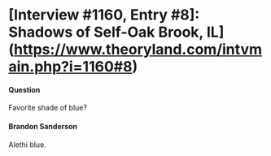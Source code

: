 # [Interview #1160, Entry #8]: Shadows of Self-Oak Brook, IL](https://www.theoryland.com/intvmain.php?i=1160#8)

#### Question

Favorite shade of blue?

#### Brandon Sanderson

Alethi blue.

